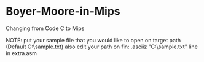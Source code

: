# Boyer-Moore-in-Mips
Changing from Code C to Mips 

NOTE:
put your sample file that you would like to open on target path (Default C:\sample.txt) also edit your path on fin: .asciiz "C:\sample.txt" line in extra.asm

